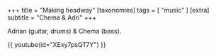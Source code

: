 +++
title = "Making headway"
[taxonomies]
tags = [ "music" ]
[extra]
subtitle = "Chema & Adri"
+++

Adrian (guitar, drums) & Chema (bass).

<!-- more -->

{{ youtube(id="XExy7psQT7Y") }}
